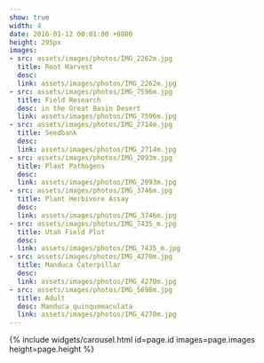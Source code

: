 ```yaml
---
show: true
width: 4
date: 2016-01-12 00:01:00 +0800
height: 295px
images:
- src: assets/images/photos/IMG_2262m.jpg
  title: Root Harvest
  desc: 
  link: assets/images/photos/IMG_2262m.jpg
- src: assets/images/photos/IMG_7596m.jpg
  title: Field Research
  desc: in the Great Basin Desert
  link: assets/images/photos/IMG_7596m.jpg
- src: assets/images/photos/IMG_2714m.jpg
  title: Seedbank
  desc:
  link: assets/images/photos/IMG_2714m.jpg
- src: assets/images/photos/IMG_2093m.jpg
  title: Plant Pathogens
  desc:
  link: assets/images/photos/IMG_2093m.jpg
- src: assets/images/photos/IMG_3746m.jpg
  title: Plant Herbivore Assay
  desc:
  link: assets/images/photos/IMG_3746m.jpg
- src: assets/images/photos/IMG_7435_m.jpg
  title: Utah Field Plot
  desc: 
  link: assets/images/photos/IMG_7435_m.jpg
- src: assets/images/photos/IMG_4270m.jpg
  title: Manduca Caterpillar
  desc: 
  link: assets/images/photos/IMG_4270m.jpg
- src: assets/images/photos/IMG_5698m.jpg
  title: Adult
  desc: Manduca quinquemaculata
  link: assets/images/photos/IMG_4270m.jpg
---
```


{% include widgets/carousel.html id=page.id images=page.images height=page.height %}
